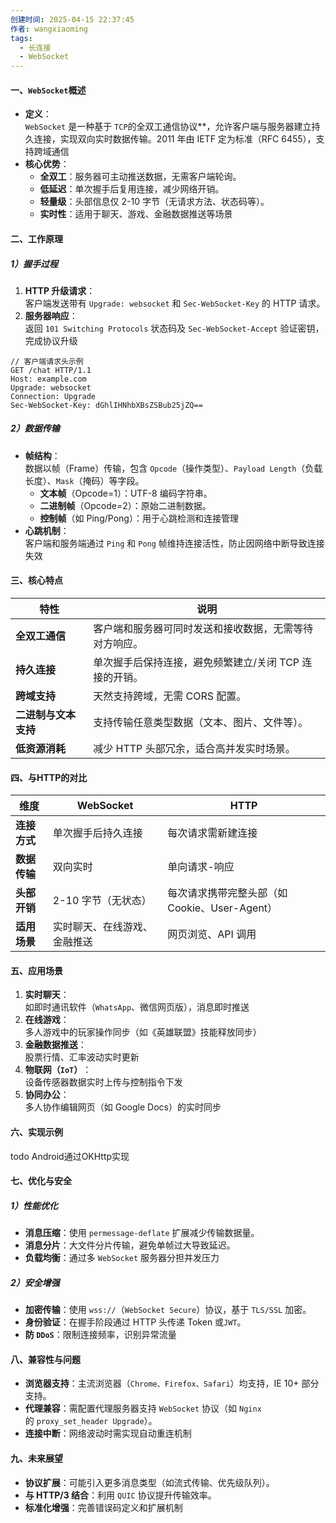 ```yaml
---
创建时间: 2025-04-15 22:37:45
作者: wangxiaoming
tags:
  - 长连接
  - WebSocket
---
```

#### 一、`WebSocket`概述
- ​**定义**​：  
    `WebSocket` 是一种基于 ​`TCP`的 ​全双工通信协议**，允许客户端与服务器建立持久连接，实现双向实时数据传输。2011 年由 IETF 定为标准（RFC 6455），支持跨域通信
- ​**核心优势**​：
    - ​**全双工**​：服务器可主动推送数据，无需客户端轮询。
    - ​**低延迟**​：单次握手后复用连接，减少网络开销。
    - ​**轻量级**​：头部信息仅 2-10 字节（无请求方法、状态码等）。
    - ​**实时性**​：适用于聊天、游戏、金融数据推送等场景

#### 二、工作原理
##### 1）握手过程
1. **HTTP 升级请求**​：  
    客户端发送带有 `Upgrade: websocket` 和 `Sec-WebSocket-Key` 的 HTTP 请求。
2. ​**服务器响应**​：  
    返回 `101 Switching Protocols` 状态码及 `Sec-WebSocket-Accept` 验证密钥，完成协议升级
```http
// 客户端请求头示例
GET /chat HTTP/1.1
Host: example.com
Upgrade: websocket
Connection: Upgrade
Sec-WebSocket-Key: dGhlIHNhbXBsZSBub25jZQ==
```
##### 2）数据传输
- **帧结构**​：  
    数据以帧（Frame）传输，包含 `Opcode`（操作类型）、`Payload Length`（负载长度）、`Mask`（掩码）等字段。
    - ​**文本帧**​（Opcode=1）：UTF-8 编码字符串。
    - ​**二进制帧**​（Opcode=2）：原始二进制数据。
    - ​**控制帧**​（如 Ping/Pong）：用于心跳检测和连接管理
- ​**心跳机制**​：  
    客户端和服务端通过 `Ping` 和 `Pong` 帧维持连接活性，防止因网络中断导致连接失效

#### 三、核心特点
|​**特性**​|​**说明**​|
|---|---|
|​**全双工通信**​|客户端和服务器可同时发送和接收数据，无需等待对方响应。|
|​**持久连接**​|单次握手后保持连接，避免频繁建立/关闭 TCP 连接的开销。|
|​**跨域支持**​|天然支持跨域，无需 CORS 配置。|
|​**二进制与文本支持**​|支持传输任意类型数据（文本、图片、文件等）。|
|​**低资源消耗**​|减少 HTTP 头部冗余，适合高并发实时场景。|
#### 四、与HTTP的对比
|​**维度**​|​**WebSocket**​|​**HTTP**​|
|---|---|---|
|​**连接方式**​|单次握手后持久连接|每次请求需新建连接|
|​**数据传输**​|双向实时|单向请求-响应|
|​**头部开销**​|2-10 字节（无状态）|每次请求携带完整头部（如 Cookie、User-Agent）|
|​**适用场景**​|实时聊天、在线游戏、金融推送|网页浏览、API 调用|
#### 五、应用场景
1. ​**实时聊天**​：  
    如即时通讯软件（`WhatsApp`、微信网页版），消息即时推送
2. ​**在线游戏**​：  
    多人游戏中的玩家操作同步（如《英雄联盟》技能释放同步）
3. ​**金融数据推送**​：  
    股票行情、汇率波动实时更新
4. ​**物联网（`IoT`）​**​：  
    设备传感器数据实时上传与控制指令下发
5. ​**协同办公**​：  
    多人协作编辑网页（如 Google Docs）的实时同步

#### 六、实现示例
todo  Android通过OKHttp实现
#### 七、优化与安全
##### 1）性能优化
- **消息压缩**​：使用 `permessage-deflate` 扩展减少传输数据量。
- ​**消息分片**​：大文件分片传输，避免单帧过大导致延迟。
- ​**负载均衡**​：通过多 `WebSocket` 服务器分担并发压力

##### 2）安全增强
- ​**加密传输**​：使用 `wss://`（`WebSocket Secure`）协议，基于 `TLS/SSL` 加密。
- ​**身份验证**​：在握手阶段通过 HTTP 头传递 Token 或`JWT`。
- ​**防 `DDoS`**​：限制连接频率，识别异常流量

#### 八、兼容性与问题
- ​**浏览器支持**​：主流浏览器（`Chrome、Firefox、Safari`）均支持，IE 10+ 部分支持。
- ​**代理兼容**​：需配置代理服务器支持 `WebSocket` 协议（如 `Nginx` 的 `proxy_set_header Upgrade`）。
- ​**连接中断**​：网络波动时需实现自动重连机制

#### 九、未来展望
- ​**协议扩展**​：可能引入更多消息类型（如流式传输、优先级队列）。
- ​**与 HTTP/3 结合**​：利用 `QUIC` 协议提升传输效率。
- ​**标准化增强**​：完善错误码定义和扩展机制
